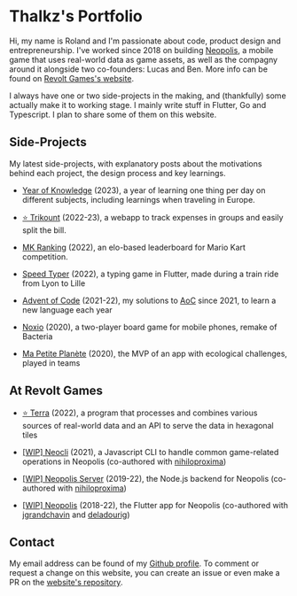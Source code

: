 # Thalkz's Portfolio

Hi, my name is Roland and I'm passionate about code, product design and entrepreneurship. I've worked since 2018 on building [Neopolis](https://neopolis.io), a mobile game that uses real-world data as game assets, as well as the compagny around it alongside two co-founders: Lucas and Ben. More info can be found on [Revolt Games's website](https://revoltgames.io).

I always have one or two side-projects in the making, and (thankfully) some actually make it to working stage. I mainly write stuff in Flutter, Go and Typescript. I plan to share some of them on this website.

## Side-Projects

My latest side-projects, with explanatory posts about the motivations behind each project, the design process and key learnings.

* [Year of Knowledge](/pages/yearofknowledge) (2023), a year of learning one thing per day on different subjects, including learnings when traveling in Europe.

* [⭐️ Trikount](/pages/trikount) (2022-23), a webapp to track expenses in groups and easily split the bill.

* [MK Ranking](/pages/mkranking) (2022), an elo-based leaderboard for Mario Kart competition.

* [Speed Typer](/pages/speedtyper) (2022), a typing game in Flutter, made during a train ride from Lyon to Lille

* [Advent of Code](/pages/adventofcode) (2021-22), my solutions to [AoC](https://adventofcode.com) since 2021, to learn a new language each year

* [Noxio](/pages/noxio) (2020), a two-player board game for mobile phones, remake of Bacteria

* [Ma Petite Planète](/pages/mpp) (2020), the MVP of an app with ecological challenges, played in teams

## At Revolt Games

* [⭐️ Terra](/pages/terra) (2022), a program that processes and combines various sources of real-world data and an API to serve the data in hexagonal tiles

* [[WIP] Neocli](/pages/neocli) (2021), a Javascript CLI to handle common game-related operations in Neopolis (co-authored with [nihiloproxima](https://github.com/nihiloproxima))

* [[WIP] Neopolis Server](/pages/neopolis) (2019-22), the Node.js backend for Neopolis (co-authored with [nihiloproxima](https://github.com/nihiloproxima))

* [[WIP] Neopolis](/pages/neopolis) (2018-22), the Flutter app for Neopolis (co-authored with [jgrandchavin](https://github.com/jgrandchavin) and [deladourig](https://github.com/deladourig))

## Contact

My email address can be found of my [Github profile](https://github.com/thalkz). To comment or request a change on this website, you can create an issue or even make a PR on the [website's repository](https://github.com/thalkz/blog).